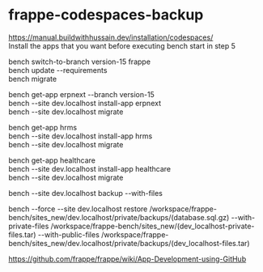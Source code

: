 # frappe-codespaces-backup 

https://manual.buildwithhussain.dev/installation/codespaces/  
Install the apps that you want before executing bench start in step 5  

bench switch-to-branch version-15 frappe  
bench update --requirements  
bench migrate  

bench get-app erpnext --branch version-15  
bench --site dev.localhost install-app erpnext  
bench --site dev.localhost migrate  
  
bench get-app hrms  
bench --site dev.localhost install-app hrms  
bench --site dev.localhost migrate  
  
bench get-app healthcare  
bench --site dev.localhost install-app  healthcare  
bench --site dev.localhost migrate  
  
bench --site dev.localhost backup --with-files  

bench --force --site dev.localhost  restore  /workspace/frappe-bench/sites_new/dev.localhost/private/backups/(database.sql.gz)   --with-private-files  /workspace/frappe-bench/sites_new/(dev_localhost-private-files.tar)  --with-public-files  /workspace/frappe-bench/sites_new/dev.localhost/private/backups/(dev_localhost-files.tar)


https://github.com/frappe/frappe/wiki/App-Development-using-GitHub  
